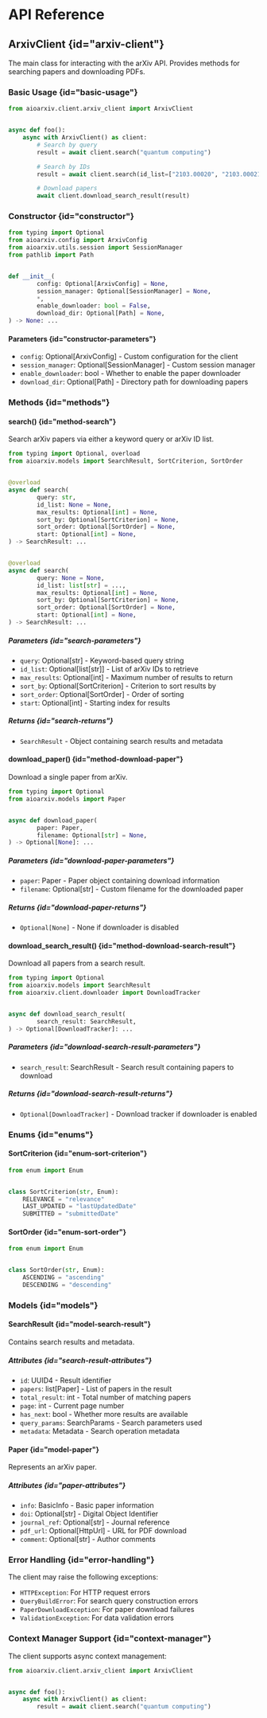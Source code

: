 # API Reference

## ArxivClient {id="arxiv-client"}

The main class for interacting with the arXiv API. Provides methods for searching papers and downloading PDFs.

### Basic Usage {id="basic-usage"}

```python
from aioarxiv.client.arxiv_client import ArxivClient


async def foo():
    async with ArxivClient() as client:
        # Search by query
        result = await client.search("quantum computing")

        # Search by IDs
        result = await client.search(id_list=["2103.00020", "2103.00021"])

        # Download papers
        await client.download_search_result(result)
```

### Constructor {id="constructor"}

```python
from typing import Optional
from aioarxiv.config import ArxivConfig
from aioarxiv.utils.session import SessionManager
from pathlib import Path


def __init__(
        config: Optional[ArxivConfig] = None,
        session_manager: Optional[SessionManager] = None,
        *,
        enable_downloader: bool = False,
        download_dir: Optional[Path] = None,
) -> None: ...
```

#### Parameters {id="constructor-parameters"}

- `config`: Optional[ArxivConfig] - Custom configuration for the client
- `session_manager`: Optional[SessionManager] - Custom session manager
- `enable_downloader`: bool - Whether to enable the paper downloader
- `download_dir`: Optional[Path] - Directory path for downloading papers

### Methods {id="methods"}

#### search() {id="method-search"}

Search arXiv papers via either a keyword query or arXiv ID list.

```python
from typing import Optional, overload
from aioarxiv.models import SearchResult, SortCriterion, SortOrder


@overload
async def search(
        query: str,
        id_list: None = None,
        max_results: Optional[int] = None,
        sort_by: Optional[SortCriterion] = None,
        sort_order: Optional[SortOrder] = None,
        start: Optional[int] = None,
) -> SearchResult: ...


@overload
async def search(
        query: None = None,
        id_list: list[str] = ...,
        max_results: Optional[int] = None,
        sort_by: Optional[SortCriterion] = None,
        sort_order: Optional[SortOrder] = None,
        start: Optional[int] = None,
) -> SearchResult: ...
```

##### Parameters {id="search-parameters"}

- `query`: Optional[str] - Keyword-based query string
- `id_list`: Optional[list[str]] - List of arXiv IDs to retrieve
- `max_results`: Optional[int] - Maximum number of results to return
- `sort_by`: Optional[SortCriterion] - Criterion to sort results by
- `sort_order`: Optional[SortOrder] - Order of sorting
- `start`: Optional[int] - Starting index for results

##### Returns {id="search-returns"}

- `SearchResult` - Object containing search results and metadata

#### download_paper() {id="method-download-paper"}

Download a single paper from arXiv.

```python
from typing import Optional
from aioarxiv.models import Paper


async def download_paper(
        paper: Paper,
        filename: Optional[str] = None,
) -> Optional[None]: ...
```

##### Parameters {id="download-paper-parameters"}

- `paper`: Paper - Paper object containing download information
- `filename`: Optional[str] - Custom filename for the downloaded paper

##### Returns {id="download-paper-returns"}

- `Optional[None]` - None if downloader is disabled

#### download_search_result() {id="method-download-search-result"}

Download all papers from a search result.

```python
from typing import Optional
from aioarxiv.models import SearchResult
from aioarxiv.client.downloader import DownloadTracker


async def download_search_result(
        search_result: SearchResult,
) -> Optional[DownloadTracker]: ...
```

##### Parameters {id="download-search-result-parameters"}

- `search_result`: SearchResult - Search result containing papers to download

##### Returns {id="download-search-result-returns"}

- `Optional[DownloadTracker]` - Download tracker if downloader is enabled

### Enums {id="enums"}

#### SortCriterion {id="enum-sort-criterion"}

```python
from enum import Enum


class SortCriterion(str, Enum):
    RELEVANCE = "relevance"
    LAST_UPDATED = "lastUpdatedDate"
    SUBMITTED = "submittedDate"
```

#### SortOrder {id="enum-sort-order"}

```python
from enum import Enum


class SortOrder(str, Enum):
    ASCENDING = "ascending"
    DESCENDING = "descending"
```

### Models {id="models"}

#### SearchResult {id="model-search-result"}

Contains search results and metadata.

##### Attributes {id="search-result-attributes"}

- `id`: UUID4 - Result identifier
- `papers`: list[Paper] - List of papers in the result
- `total_result`: int - Total number of matching papers
- `page`: int - Current page number
- `has_next`: bool - Whether more results are available
- `query_params`: SearchParams - Search parameters used
- `metadata`: Metadata - Search operation metadata

#### Paper {id="model-paper"}

Represents an arXiv paper.

##### Attributes {id="paper-attributes"}

- `info`: BasicInfo - Basic paper information
- `doi`: Optional[str] - Digital Object Identifier
- `journal_ref`: Optional[str] - Journal reference
- `pdf_url`: Optional[HttpUrl] - URL for PDF download
- `comment`: Optional[str] - Author comments

### Error Handling {id="error-handling"}

The client may raise the following exceptions:

- `HTTPException`: For HTTP request errors
- `QueryBuildError`: For search query construction errors
- `PaperDownloadException`: For paper download failures
- `ValidationException`: For data validation errors

### Context Manager Support {id="context-manager"}

The client supports async context management:

```python
from aioarxiv.client.arxiv_client import ArxivClient


async def foo():
    async with ArxivClient() as client:
        result = await client.search("quantum computing")
```

